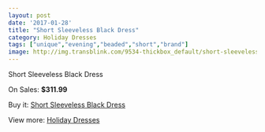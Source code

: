 ```yaml
---
layout: post
date: '2017-01-28'
title: "Short Sleeveless Black Dress"
category: Holiday Dresses
tags: ["unique","evening","beaded","short","brand"]
image: http://img.transblink.com/9534-thickbox_default/short-sleeveless-black-dress.jpg
---
```

Short Sleeveless Black Dress

On Sales: **$311.99**
<a href="https://www.transblink.com/en/holiday-dresses/3108-short-sleeveless-black-dress.html"><amp-img layout="responsive" width="600" height="600" src="//img.transblink.com/9534-thickbox_default/short-sleeveless-black-dress.jpg" alt="Short Sleeveless Black Dress 0" /></a>
<a href="https://www.transblink.com/en/holiday-dresses/3108-short-sleeveless-black-dress.html"><amp-img layout="responsive" width="600" height="600" src="//img.transblink.com/9536-thickbox_default/short-sleeveless-black-dress.jpg" alt="Short Sleeveless Black Dress 1" /></a>
<a href="https://www.transblink.com/en/holiday-dresses/3108-short-sleeveless-black-dress.html"><amp-img layout="responsive" width="600" height="600" src="//img.transblink.com/9535-thickbox_default/short-sleeveless-black-dress.jpg" alt="Short Sleeveless Black Dress 2" /></a>

Buy it: [Short Sleeveless Black Dress](https://www.transblink.com/en/holiday-dresses/3108-short-sleeveless-black-dress.html "Short Sleeveless Black Dress")

View more: [Holiday Dresses](https://www.transblink.com/en/8-holiday-dresses "Holiday Dresses")